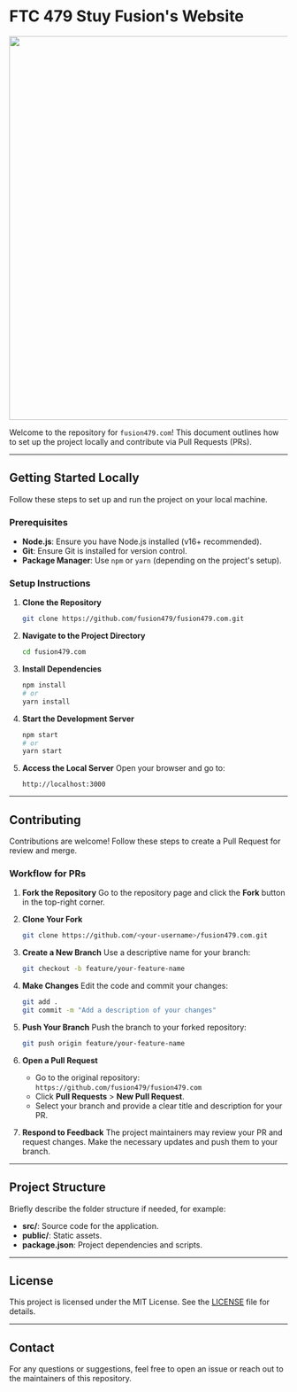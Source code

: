 # FTC 479 Stuy Fusion's Website

<img width="693" src="https://i.ibb.co/12BS6j5/Screenshot-2023-12-27-at-9-45-29-PM.png" />

Welcome to the repository for `fusion479.com`! This document outlines how to set up the project locally and contribute via Pull Requests (PRs).

---

## Getting Started Locally

Follow these steps to set up and run the project on your local machine.

### Prerequisites

- **Node.js**: Ensure you have Node.js installed (v16+ recommended).
- **Git**: Ensure Git is installed for version control.
- **Package Manager**: Use `npm` or `yarn` (depending on the project's setup).

### Setup Instructions

1. **Clone the Repository**

   ```bash
   git clone https://github.com/fusion479/fusion479.com.git
   ```

2. **Navigate to the Project Directory**

   ```bash
   cd fusion479.com
   ```

3. **Install Dependencies**

   ```bash
   npm install
   # or
   yarn install
   ```

4. **Start the Development Server**

   ```bash
   npm start
   # or
   yarn start
   ```

5. **Access the Local Server**
   Open your browser and go to:
   ```
   http://localhost:3000
   ```

---

## Contributing

Contributions are welcome! Follow these steps to create a Pull Request for review and merge.

### Workflow for PRs

1. **Fork the Repository**
   Go to the repository page and click the **Fork** button in the top-right corner.

2. **Clone Your Fork**

   ```bash
   git clone https://github.com/<your-username>/fusion479.com.git
   ```

3. **Create a New Branch**
   Use a descriptive name for your branch:

   ```bash
   git checkout -b feature/your-feature-name
   ```

4. **Make Changes**
   Edit the code and commit your changes:

   ```bash
   git add .
   git commit -m "Add a description of your changes"
   ```

5. **Push Your Branch**
   Push the branch to your forked repository:

   ```bash
   git push origin feature/your-feature-name
   ```

6. **Open a Pull Request**

   - Go to the original repository: `https://github.com/fusion479/fusion479.com`
   - Click **Pull Requests** > **New Pull Request**.
   - Select your branch and provide a clear title and description for your PR.

7. **Respond to Feedback**
   The project maintainers may review your PR and request changes. Make the necessary updates and push them to your branch.

---

## Project Structure

Briefly describe the folder structure if needed, for example:

- **src/**: Source code for the application.
- **public/**: Static assets.
- **package.json**: Project dependencies and scripts.

---

## License

This project is licensed under the MIT License. See the [LICENSE](LICENSE) file for details.

---

## Contact

For any questions or suggestions, feel free to open an issue or reach out to the maintainers of this repository.
